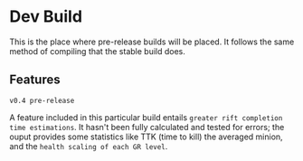 # Dev Build
This is the place where pre-release builds will be placed. It follows the same method of compiling that the stable build does.

## Features
``v0.4 pre-release``

A feature included in this particular build entails ``greater rift completion time estimations``. It hasn't been fully calculated and tested for errors; the ouput provides some statistics like TTK (time to kill) the averaged minion, and the ``health scaling of each GR level``.
